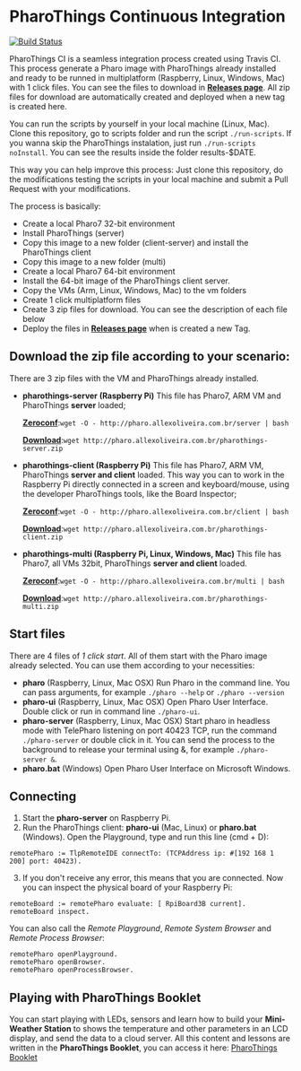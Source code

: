 # PharoThings Continuous Integration

[![Build Status](https://travis-ci.org/oliveiraallex/pharothings-ci.svg?branch=master)](https://travis-ci.org/oliveiraallex/pharothings-ci)

PharoThings CI is a seamless integration process created using Travis CI. This process generate a Pharo image with PharoThings already installed and ready to be runned in multiplatform (Raspberry, Linux, Windows, Mac) with 1 click files. You can see the files to download in **[Releases page](https://github.com/oliveiraallex/pharothings-ci/releases)**. All zip files for download are automatically created and deployed when a new tag is created here.

You can run the scripts by yourself in your local machine (Linux, Mac). Clone this repository, go to scripts folder and run the script `./run-scripts`. If you wanna skip the PharoThings instalation, just run `./run-scripts noInstall`. You can see the results inside the folder results-$DATE. 

This way you can help improve this process: Just clone this repository, do the modifications testing the scripts in your local machine and submit a Pull Request with your modifications.

The process is basically:

- Create a local Pharo7 32-bit environment
- Install PharoThings (server)
- Copy this image to a new folder (client-server) and install the PharoThings client
- Copy this image to a new folder (multi)
- Create a local Pharo7 64-bit environment
- Install the 64-bit image of the PharoThings client server.
- Copy the VMs (Arm, Linux, Windows, Mac) to the vm folders
- Create 1 click multiplatform files
- Create 3 zip files for download. You can see the description of each file below
- Deploy the files in **[Releases page](https://github.com/oliveiraallex/pharothings-ci/releases)** when is created a new Tag. 

## Download the zip file according to your scenario:
There are 3 zip files with the VM and PharoThings already installed. 
- **pharothings-server (Raspberry Pi)**
This file has Pharo7, ARM VM and PharoThings **server** loaded;

    **[Zeroconf](http://pharo.allexoliveira.com.br/server)**:`wget -O - http://pharo.allexoliveira.com.br/server | bash`
    
    **[Download](http://pharo.allexoliveira.com.br/pharothings-server.zip)**:`wget http://pharo.allexoliveira.com.br/pharothings-server.zip`

- **pharothings-client (Raspberry Pi)**
This file has Pharo7, ARM VM, PharoThings **server and client** loaded. This way you can to work in the Raspberry Pi directly connected in a screen and keyboard/mouse, using the developer PharoThings tools, like the Board Inspector;

    **[Zeroconf](http://pharo.allexoliveira.com.br/client)**:`wget -O - http://pharo.allexoliveira.com.br/client | bash`
    
    **[Download](http://pharo.allexoliveira.com.br/pharothings-client.zip)**:`wget http://pharo.allexoliveira.com.br/pharothings-client.zip`

- **pharothings-multi (Raspberry Pi, Linux, Windows, Mac)**
This file has Pharo7, all VMs 32bit, PharoThings **server and client** loaded.

    **[Zeroconf](http://pharo.allexoliveira.com.br/multi)**:`wget -O - http://pharo.allexoliveira.com.br/multi | bash`

    **[Download](http://pharo.allexoliveira.com.br/pharothings-multi.zip)**:`wget http://pharo.allexoliveira.com.br/pharothings-multi.zip`

## Start files
There are 4 files of *1 click start*. All of them start with the Pharo image already selected. You can use them according to your necessities:
- **pharo** (Raspberry, Linux, Mac OSX)
Run Pharo in the command line. You can pass arguments, for example `./pharo --help` or `./pharo --version`
- **pharo-ui** (Raspberry, Linux, Mac OSX)
Open Pharo User Interface. Double click or run in command line `./pharo-ui`. 
- **pharo-server** (Raspberry, Linux, Mac OSX)
Start pharo in headless mode with TelePharo listening on port 40423 TCP, run the command `./pharo-server` or double click in it. You can send the process to the background to release your terminal using &, for example `./pharo-server &`. 
- **pharo.bat** (Windows)
Open Pharo User Interface on Microsoft Windows.

## Connecting
1. Start the **pharo-server** on Raspberry Pi. 
2. Run the PharoThings client: **pharo-ui** (Mac, Linux) or **pharo.bat** (Windows). Open the Playground, type and run this line (cmd + D):
```
remotePharo := TlpRemoteIDE connectTo: (TCPAddress ip: #[192 168 1 200] port: 40423).
``` 
3. If you don't receive any error, this means that you are connected. Now you can inspect the physical board of your Raspberry Pi:
```
remoteBoard := remotePharo evaluate: [ RpiBoard3B current].
remoteBoard inspect.
```
You can also call the *Remote Playground*, *Remote System Browser* and *Remote Process Browser*:
```
remotePharo openPlayground.
remotePharo openBrowser.
remotePharo openProcessBrowser.
``` 

## Playing with PharoThings Booklet
You can start playing with LEDs, sensors and learn how to build your **Mini-Weather Station** to shows the temperature and other parameters in an LCD display, and send the data to a cloud server. 
All this content and lessons are written in the **PharoThings Booklet**, you can access it here: [PharoThings Booklet](https://github.com/SquareBracketAssociates/Booklet-APharoThingTutorial/blob/master/_result/pdf/index.pdf) 

